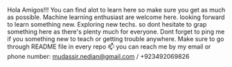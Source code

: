 Hola Amigos!!! You can find alot to learn here so make sure you get as much as possible.
Machine learning enthusiast are welcome here. looking forward to learn something new. Exploring new techs. so dont hesitate to grap something here as there's plenty much for everyone.
Dont forget to ping me if you something new to teach or getting trouble anywhere.
Make sure to go through README file in every repo
 📫 you can reach me by my email or phone number: mudassir.nedian@gmail.com / +923492069826

<!---
mudassirkhan123/mudassirkhan123 is a ✨ special ✨ repository because its `README.md` (this file) appears on your GitHub profile.
You can click the Preview link to take a look at your changes.
--->
